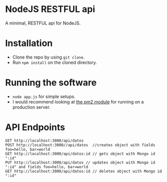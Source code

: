 # NodeJS  RESTFUL api

A minimal, RESTFUL api for NodeJS.

# Installation

* Clone the repo by using ```git clone```.
* Run ```npm install``` on the cloned directory.

# Running the software

* ```node app.js``` for simple setups.
* I would recommend looking at [the pm2 module](https://www.npmjs.com/package/pm2) for running on a production server.


# API Endpoints

```
GET http://localhost:3000/api/datos
POST http://localhost:3000//api/datos  //creates object with fields foo=hello, bar=world
GET http://localhost:3000/api/datos:id // gets object with Mongo id ":id"
PUT http://localhost:3000/api/datos // updates object with Mongo id ":id" and fields foo=hello, bar=world
GET http://localhost:3000/api/datos:id // deletes object with Mongo id ":id"
```
